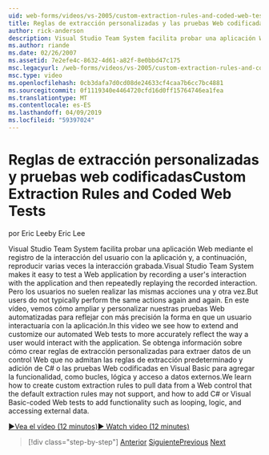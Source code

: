 ```yaml
---
uid: web-forms/videos/vs-2005/custom-extraction-rules-and-coded-web-tests
title: Reglas de extracción personalizadas y las pruebas Web codificadas | Microsoft Docs
author: rick-anderson
description: Visual Studio Team System facilita probar una aplicación Web mediante el registro de la interacción del usuario con la aplicación y, a continuación, reproducir varias veces el entorno remoto...
ms.author: riande
ms.date: 02/26/2007
ms.assetid: 7e2efe4c-8632-4d61-a82f-8e0bbd47c175
msc.legacyurl: /web-forms/videos/vs-2005/custom-extraction-rules-and-coded-web-tests
msc.type: video
ms.openlocfilehash: 0cb3dafa7d0cd08de24633cf4caa7b6cc7bc4881
ms.sourcegitcommit: 0f1119340e4464720cfd16d0ff15764746ea1fea
ms.translationtype: MT
ms.contentlocale: es-ES
ms.lasthandoff: 04/09/2019
ms.locfileid: "59397024"
---
```

# <a name="custom-extraction-rules-and-coded-web-tests"></a><span data-ttu-id="0bb9a-103">Reglas de extracción personalizadas y pruebas web codificadas</span><span class="sxs-lookup"><span data-stu-id="0bb9a-103">Custom Extraction Rules and Coded Web Tests</span></span>

<span data-ttu-id="0bb9a-104">por Eric Lee</span><span class="sxs-lookup"><span data-stu-id="0bb9a-104">by Eric Lee</span></span>

<span data-ttu-id="0bb9a-105">Visual Studio Team System facilita probar una aplicación Web mediante el registro de la interacción del usuario con la aplicación y, a continuación, reproducir varias veces la interacción grabada.</span><span class="sxs-lookup"><span data-stu-id="0bb9a-105">Visual Studio Team System makes it easy to test a Web application by recording a user's interaction with the application and then repeatedly replaying the recorded interaction.</span></span> <span data-ttu-id="0bb9a-106">Pero los usuarios no suelen realizar las mismas acciones una y otra vez.</span><span class="sxs-lookup"><span data-stu-id="0bb9a-106">But users do not typically perform the same actions again and again.</span></span> <span data-ttu-id="0bb9a-107">En este vídeo, vemos cómo ampliar y personalizar nuestras pruebas Web automatizadas para reflejar con más precisión la forma en que un usuario interactuaría con la aplicación.</span><span class="sxs-lookup"><span data-stu-id="0bb9a-107">In this video we see how to extend and customize our automated Web tests to more accurately reflect the way a user would interact with the application.</span></span> <span data-ttu-id="0bb9a-108">Se obtenga información sobre cómo crear reglas de extracción personalizadas para extraer datos de un control Web que no admitan las reglas de extracción predeterminado y adición de C# o las pruebas Web codificadas en Visual Basic para agregar la funcionalidad, como bucles, lógica y acceso a datos externos.</span><span class="sxs-lookup"><span data-stu-id="0bb9a-108">We learn how to create custom extraction rules to pull data from a Web control that the default extraction rules may not support, and how to add C# or Visual Basic-coded Web tests to add functionality such as looping, logic, and accessing external data.</span></span>

[<span data-ttu-id="0bb9a-109">&#9654;Vea el vídeo (12 minutos)</span><span class="sxs-lookup"><span data-stu-id="0bb9a-109">&#9654; Watch video (12 minutes)</span></span>](https://channel9.msdn.com/Blogs/ASP-NET-Site-Videos/custom-extraction-rules-and-coded-web-tests)

> [!div class="step-by-step"]
> <span data-ttu-id="0bb9a-110">[Anterior](code-coverage-of-automated-tests.md)
> [Siguiente](the-effects-of-caching.md)</span><span class="sxs-lookup"><span data-stu-id="0bb9a-110">[Previous](code-coverage-of-automated-tests.md)
[Next](the-effects-of-caching.md)</span></span>
